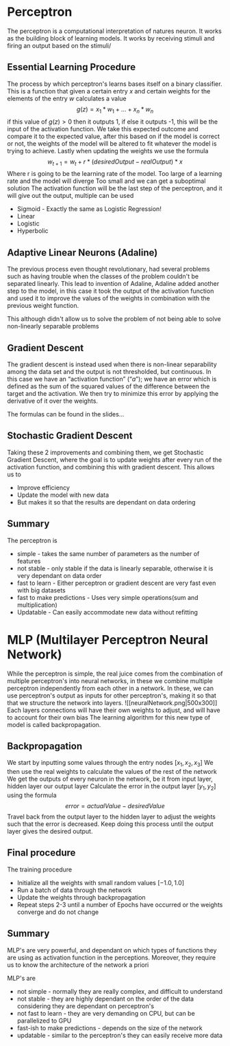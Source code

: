 # Perceptron

The perceptron is a computational interpretation of natures neuron. 
It works as the building block of learning models.
It works by receiving stimuli and firing an output based on the stimuli/

## Essential Learning Procedure

The process by which perceptron's learns bases itself on a binary classifier.
This is a function that given a certain entry $x$ and certain weights for the elements of the entry $w$ calculates a value $$g(z) = x_1 * w_1 + \dots + x_n*w_n$$ if this value of $g(z)>0$ then it outputs 1, if else it outputs -1, this will be the input of the activation function.
We take this expected outcome and compare it to the expected value, after this based on if the model is correct or not, the weights of the model will be altered to fit whatever the model is trying to achieve.
Lastly when updating the weights we use the formula $$w_{t+1} = w_t + r*(desiredOutput - realOutput)*x$$
Where r is going to be the learning rate of the model.
Too large of a learning rate and the model will diverge
Too small and we can get a suboptimal solution
The activation function will be the last step of the perceptron, and it will give out the output, multiple can be used
- Sigmoid - Exactly the same as Logistic Regression!
- Linear
- Logistic
- Hyperbolic

## Adaptive Linear Neurons (Adaline)

The previous process even thought revolutionary, had several problems such as having trouble when the classes of the problem couldn't be separated linearly.
This lead to invention of Adaline, Adaline added another step to the model, in this case it took the output of the activation function and used it to improve the values of the weights in combination with the previous weight function.

This although didn't allow us to solve the problem of not being able to solve non-linearly separable problems

## Gradient Descent

The gradient descent is instead used when there is non-linear separability among the data set and the output is not thresholded, but continuous.
In this case we have an “activation function” (“_a_”); we have an error which is defined as the sum of the squared values of the difference between the target and the activation. We then try to minimize this error by applying the derivative of it over the weights.

The formulas can be found in the slides...

## Stochastic Gradient Descent

Taking these 2 improvements and combining them, we get Stochastic Gradient Descent, where the goal is to update weights after every run of the activation function, and combining this with gradient descent.
This allows us to
- Improve efficiency
- Update the model with new data
- But makes it so that the results are dependant on data ordering

## Summary
The perceptron is
- simple - takes the same number of parameters as the number of features
- not stable - only stable if the data is linearly separable, otherwise it is very dependant on data order
- fast to learn - Either perceptron or gradient descent are very fast even with big datasets
- fast to make predictions - Uses very simple operations(sum and multiplication)
- Updatable - Can easily accommodate new data without refitting

# MLP (Multilayer Perceptron Neural Network)

While the perceptron is simple, the real juice comes from the combination of multiple perceptron's into neural networks, in these we combine multiple perceptron independently from each other in a network.
In these, we can use perceptron's output as inputs for other perceptron's, making it so that that we structure the network into layers.
![[neuralNetwork.png|500x300]]
Each layers connections will have their own weights to adjust, and will have to account for their own bias
The learning algorithm for this new type of model is called backpropagation.

## Backpropagation

We start by inputting some values through the entry nodes $[x_1,x_2,x_3]$
We then use the real weights to calculate the values of the rest of the network
We get the outputs of every neuron in the network, be it from input layer, hidden layer our output layer
Calculate the error in the output layer $[y_1,y_2]$ using the formula
$$ error = actualValue - desiredValue$$
Travel back from the output layer to the hidden layer to adjust the weights such that the error is decreased.
Keep doing this process until the output layer gives the desired output.

## Final procedure

The training procedure 
- Initialize all the weights with small random values $[-1.0, 1.0]$
- Run a batch of data through the network 
- Update the weights through backpropagation 
- Repeat steps 2-3 until a number of Epochs have occurred or the weights converge and do not change

## Summary

MLP's are very powerful, and dependant on which types of functions they are using as activation function in the perceptions.
Moreover, they require us to know the architecture of the network a priori 

MLP's are
- not simple - normally they are really complex, and difficult to understand
- not stable - they are highly dependant on the order of the data considering they are dependant on perceptron's
- not fast to learn -  they are very demanding on CPU, but can be parallelized to GPU
- fast-ish to make predictions - depends on the size of the network
- updatable - similar to the perceptron's they can easily receive more data